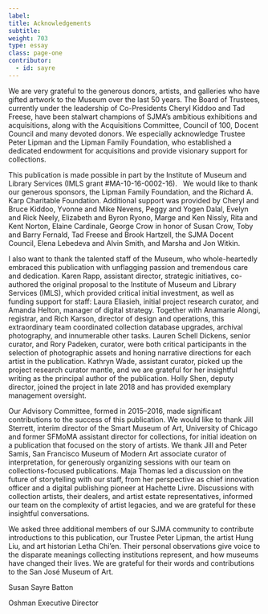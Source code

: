 ```yaml
---
label:
title: Acknowledgements
subtitle:
weight: 703
type: essay
class: page-one
contributor:
  - id: sayre
---
```


We are very grateful to the generous donors, artists, and galleries who have gifted artwork to the Museum over the last 50 years. The Board of Trustees, currently under the leadership of Co-Presidents Cheryl Kiddoo and Tad Freese, have been stalwart champions of SJMA’s ambitious exhibitions and acquisitions, along with the Acquisitions Committee, Council of 100, Docent Council and many devoted donors. We especially acknowledge Trustee Peter Lipman and the Lipman Family Foundation, who established a dedicated endowment for acquisitions and provide visionary support for collections.

This publication is made possible in part by the Institute of Museum and Library Services (IMLS grant \#MA-10-16-0002-16).   We would like to thank our generous sponsors, the Lipman Family Foundation, and the Richard A. Karp Charitable Foundation. Additional support was provided by Cheryl and Bruce Kiddoo, Yvonne and Mike Nevens, Peggy and Yogen Dalal, Evelyn and Rick Neely, Elizabeth and Byron Ryono, Marge and Ken Nissly, Rita and Kent Norton, Elaine Cardinale, George Crow in honor of Susan Crow, Toby and Barry Fernald, Tad Freese and Brook Hartzell, the SJMA Docent Council, Elena Lebedeva and Alvin Smith, and Marsha and Jon Witkin.

I also want to thank the talented staff of the Museum, who whole-heartedly embraced this publication with unflagging passion and tremendous care and dedication. Karen Rapp, assistant director, strategic initiatives, co-authored the original proposal to the Institute of Museum and Library Services (IMLS), which provided critical initial investment, as well as funding support for staff: Laura Eliasieh, initial project research curator, and Amanda Helton, manager of digital strategy. Together with Anamarie Alongi, registrar, and Rich Karson, director of design and operations, this extraordinary team coordinated collection database upgrades, archival photography, and innumerable other tasks. Lauren Schell Dickens, senior curator, and Rory Padeken, curator, were both critical participants in the selection of photographic assets and honing narrative directions for each artist in the publication. Kathryn Wade, assistant curator, picked up the project research curator mantle, and we are grateful for her insightful writing as the principal author of the publication. Holly Shen, deputy director, joined the project in late 2018 and has provided exemplary management oversight.

Our Advisory Committee, formed in 2015&ndash;2016, made significant contributions to the success of this publication. We would like to thank Jill Sterrett, interim director of the Smart Museum of Art, University of Chicago and former SFMoMA assistant director for collections, for initial ideation on a publication that focused on the story of artists. We thank Jill and Peter Samis, San Francisco Museum of Modern Art associate curator of interpretation, for generously organizing sessions with our team on collections-focused publications. Maja Thomas led a discussion on the future of storytelling with our staff, from her perspective as chief innovation officer and a digital publishing pioneer at Hachette Livre. Discussions with collection artists, their dealers, and artist estate representatives, informed our team on the complexity of artist legacies, and we are grateful for these insightful conversations.

We asked three additional members of our SJMA community to contribute introductions to this publication, our Trustee Peter Lipman, the artist Hung Liu, and art historian Letha Chi’en. Their personal observations give voice to the disparate meanings collecting institutions represent, and how museums have changed their lives. We are grateful for their words and contributions to the San José Museum of Art.

Susan Sayre Batton

Oshman Executive Director
